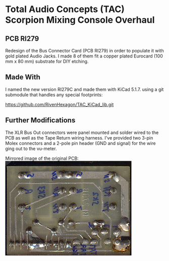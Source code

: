 # Total Audio Concepts (TAC) Scorpion Mixing Console Overhaul
## PCB RI279

Redesign of the Bus Connector Card (PCB RI279) in order to populate it
with gold plated Audio Jacks. I made 8 of them fit a copper plated Eurocard
(100 mm x 80 mm) substrate for DIY etching.

## Made With

I named the new version RI279C and made them with KiCad 5.1.7. using a git
submodule that handles any special footprints:

https://github.com/RivenHexagon/TAC_KiCad_lib.git

## Further Modifications

The XLR Bus Out connectors were panel mounted and solder wired to the PCB as
well as the Tape Return wiring harness. I've provided two 3-pin Molex connectors
and a 2-pole pin header (GND and signal) for the wire ging out to the vu-meter.

Mirrored image of the original PCB:
<img src="https://github.com/RivenHexagon/TAC_RI279/blob/main/RI279B-flip.jpg">
